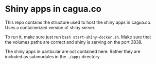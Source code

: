 # Shiny apps in cagua.co

This repo contains the structure used to host the shiny apps in cagua.co. Uses a containerized version of shiny server.

To run it, make sure just run `bash start-shiny-docker.sh`. Make sure that the volumes paths are correct and shiny is serving on the port 3838. 

The shiny apps in particular are not contained here. Rather they are included as submodules in the `./apps` directory
